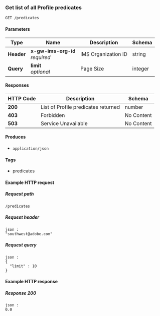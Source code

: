 
<a name="getpredicatesroute"></a>
### Get list of all Profile predicates
```
GET /predicates
```


#### Parameters

|Type|Name|Description|Schema|
|---|---|---|---|
|**Header**|**x-gw-ims-org-id**  <br>*required*|IMS Organization ID|string|
|**Query**|**limit**  <br>*optional*|Page Size|integer|


#### Responses

|HTTP Code|Description|Schema|
|---|---|---|
|**200**|List of Profile predicates returned|number|
|**403**|Forbidden|No Content|
|**503**|Service Unavailable|No Content|


#### Produces

* `application/json`


#### Tags

* predicates


#### Example HTTP request

##### Request path
```
/predicates
```


##### Request header
```
json :
"southwest@adobe.com"
```


##### Request query
```
json :
{
  "limit" : 10
}
```


#### Example HTTP response

##### Response 200
```
json :
0.0
```



